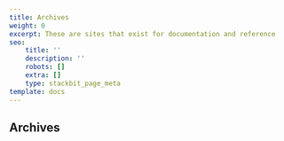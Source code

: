 ```yaml
---
title: Archives
weight: 0
excerpt: These are sites that exist for documentation and reference
seo:
    title: ''
    description: ''
    robots: []
    extra: []
    type: stackbit_page_meta
template: docs
---
```


## Archives
